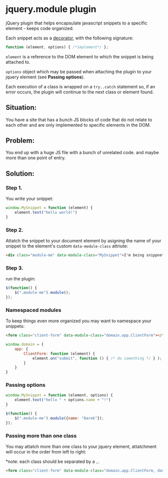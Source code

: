 # jquery.module plugin

jQuery plugin that helps encapsulate javascript snippets to a specific element - keeps code organized.

Each snippet acts as a [decorator](http://addyosmani.com/blog/decorator-pattern/), with the following signature: 

```js
function (element, options) { /*implement*/ };
```

`element` is a reference to the DOM element to which the snippet is being attached to.

`options` object which may be passed when attaching the plugin to your jquery element (see **Passing options**).

Each execution of a class is wrapped on a `try..catch` statement so, if an error 
occurs, the plugin will continue to the next class or element found.


## Situation: 

You have a site that has a bunch JS blocks of code that do not relate to each 
other and are only implemented to specific elements in the DOM.

## Problem: 
You end up with a huge JS file with a bunch of unrelated code. and maybe more
than one  point of entry.

## Solution:

### Step 1.
You write your snippet:

```js
window.MySnippet = function (element) {
    element.text("hello world!")
}
```

### Step 2.
Attatch the snippet to your document element by asigning the name of your 
snippet to the element's custom `data-module-class` attriute:

```html
<div class="module-me" data-module-class="MySnippet">I'm being snippnetized</div>
```

### Step 3. 
run the plugin:

```js
$(function() {
    $(".module-me").module();
});
```

### Namespaced modules
To keep things even more organized you may want to namespace your snippets:

```html
<form class="client-form" data-module-class="domain.app.ClientForm"></form>
```

```js
window.domain = {
    app: {
        ClientForm: function (element) {
            element.on("submit", function () { /* do something */ } );
        }
    }
}
```

### Passing options

```js
window.MySnippet = function (element, options) {
    element.text("hello " + options.name + "!")
}

$(function() {
    $(".module-me").module({name: "Darek"});
});
```

### Passing more than one class
You may attatch more than one class to your jquery element, attatchment will 
occur in the order from left to right: 

*note: each class should be separated by a `,`.

```html
<form class="client-form" data-module-class="domain.app.ClientForm, domain.app.ValidateForm"></form>
```